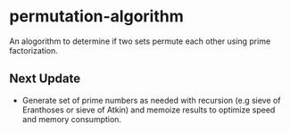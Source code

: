 # permutation-algorithm
An alogorithm to determine if two sets permute each other using prime factorization.

## Next Update
* Generate set of prime numbers as needed with recursion (e.g sieve of Eranthoses or sieve of Atkin) and memoize results to optimize speed and memory consumption.
